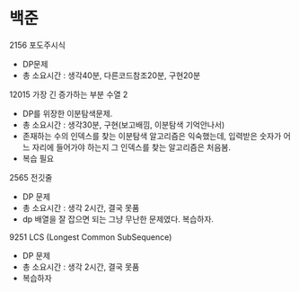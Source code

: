 # 백준
2156 포도주시식
- DP문제
- 총 소요시간 : 생각40분, 다른코드참조20분, 구현20분

12015 가장 긴 증가하는 부분 수열 2
- DP를 위장한 이분탐색문제.
- 총 소요시간 : 생각30분, 구현(보고배낌, 이분탐색 기억안나서)
- 존재하는 수의 인덱스를 찾는 이분탐색 알고리즘은 익숙했는데, 입력받은 숫자가 어느 자리에 들어가야 하는지 그 인덱스를 찾는 알고리즘은 처음봄.
- 복습 필요

2565 전깃줄
- DP 문제
- 총 소요시간 : 생각 2시간, 결국 못품
- dp 배열을 잘 잡으면 되는 그냥 무난한 문제였다. 복습하자.

9251 LCS (Longest Common SubSequence)
- DP 문제
- 총 소요시간 : 생각 2시간, 결국 못품
- 복습하자

